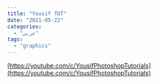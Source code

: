 ```yaml
---
title: "Yousif TUT"
date: "2021-05-22"
categories:
  - "عربي"
tags:
  - "graphics"
---
```


[https://youtube.com/c/YousifPhotoshopTutorials](https://youtube.com/c/YousifPhotoshopTutorials)
